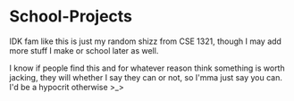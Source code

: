 # School-Projects

IDK fam like this is just my random shizz from CSE 1321, though I may add more stuff I make or school later as well.

I know if people find this and for whatever reason think something is worth jacking, they will whether I say they can or not, so I'mma just say you can. I'd be a hypocrit otherwise >_>
